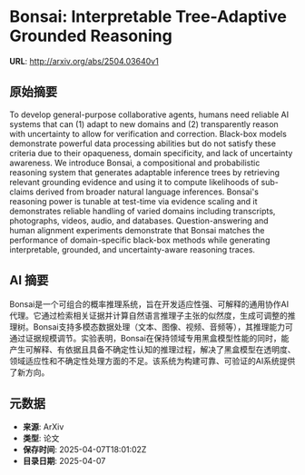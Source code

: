 # Bonsai: Interpretable Tree-Adaptive Grounded Reasoning

**URL**: http://arxiv.org/abs/2504.03640v1

## 原始摘要

To develop general-purpose collaborative agents, humans need reliable AI
systems that can (1) adapt to new domains and (2) transparently reason with
uncertainty to allow for verification and correction. Black-box models
demonstrate powerful data processing abilities but do not satisfy these
criteria due to their opaqueness, domain specificity, and lack of uncertainty
awareness. We introduce Bonsai, a compositional and probabilistic reasoning
system that generates adaptable inference trees by retrieving relevant
grounding evidence and using it to compute likelihoods of sub-claims derived
from broader natural language inferences. Bonsai's reasoning power is tunable
at test-time via evidence scaling and it demonstrates reliable handling of
varied domains including transcripts, photographs, videos, audio, and
databases. Question-answering and human alignment experiments demonstrate that
Bonsai matches the performance of domain-specific black-box methods while
generating interpretable, grounded, and uncertainty-aware reasoning traces.


## AI 摘要

Bonsai是一个可组合的概率推理系统，旨在开发适应性强、可解释的通用协作AI代理。它通过检索相关证据并计算自然语言推理子主张的似然度，生成可调整的推理树。Bonsai支持多模态数据处理（文本、图像、视频、音频等），其推理能力可通过证据规模调节。实验表明，Bonsai在保持领域专用黑盒模型性能的同时，能产生可解释、有依据且具备不确定性认知的推理过程，解决了黑盒模型在透明度、领域适应性和不确定性处理方面的不足。该系统为构建可靠、可验证的AI系统提供了新方向。

## 元数据

- **来源**: ArXiv
- **类型**: 论文
- **保存时间**: 2025-04-07T18:01:02Z
- **目录日期**: 2025-04-07
